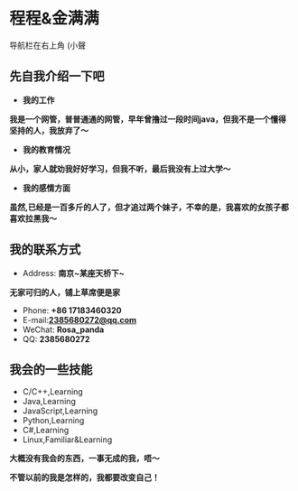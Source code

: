 # 程程&金满满
导航栏在右上角 (小聲
<!-- slide -->
## 先自我介绍一下吧
<!-- slide vertical=true -->
- **我的工作**
<!-- slide vertical=true -->
**我是一个网管，普普通通的网管，早年曾撸过一段时间java，但我不是一个懂得坚持的人，我放弃了～**
<!-- slide vertical=true -->
- **我的教育情况**
<!-- slide vertical=true -->
**从小，家人就劝我好好学习，但我不听，最后我没有上过大学～**
<!-- slide vertical=true -->
- **我的感情方面**
<!-- slide vertical=true -->
**虽然,已经是一百多斤的人了，但才追过两个妹子，不幸的是，我喜欢的女孩子都喜欢拉黑我～**

<!-- slide -->
## 我的联系方式

<!-- slide vertical=true -->
- Address: **南京~某座天桥下~**
<!-- slide vertical=true -->
**无家可归的人，铺上草席便是家**
<!-- slide vertical=true -->
- Phone: **+86 17183460320**
- E-mail:**[2385680272@qq.com](mailto:2385680272@qq.com)**
- WeChat: **Rosa_panda**
- QQ: **2385680272**

<!-- slide -->
## 我会的一些技能

- C/C++,Learning
- Java,Learning
- JavaScript,Learning
- Python,Learning
- C#,Learning
- Linux,Familiar&Learning

<!-- slide vertical=true -->
**大概没有我会的东西，一事无成的我，唔～**
<!-- slide vertical=true -->

**不管以前的我是怎样的，我都要改变自己！**
